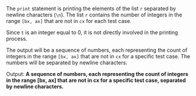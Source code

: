 The `print` statement is printing the elements of the list `r` separated by newline characters (`\n`). The list `r` contains the number of integers in the range `[bx, ax]` that are not in `cx` for each test case.

Since `t` is an integer equal to 0, it is not directly involved in the printing process.

The output will be a sequence of numbers, each representing the count of integers in the range `[bx, ax]` that are not in `cx` for a specific test case. The numbers will be separated by newline characters.

Output: **A sequence of numbers, each representing the count of integers in the range [bx, ax] that are not in cx for a specific test case, separated by newline characters.**